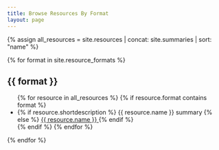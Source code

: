 ```yaml
---
title: Browse Resources By Format
layout: page
---
```


{% assign all_resources = site.resources | concat: site.summaries | sort: "name" %}

{% for format in site.resource_formats %}
  <h2 id="{{ format | slugify }}">{{ format }}</h2>
  <ul>
    {% for resource in all_resources %}
      {% if resource.format contains format %}
        <li>
          {% if resource.shortdescription %}
            {{ resource.name }}
            <span class="usa-tag">summary</span>
          {% else %}
            <a href="{{ "/resources/" | append: resource.slug | relative_url }}">
              {{ resource.name }}
            </a>
          {% endif %}
        </li>
      {% endif %}
    {% endfor %}
  </ul>
{% endfor %}

